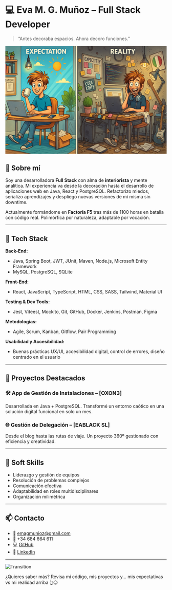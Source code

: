 
# 💻 Eva M. G. Muñoz – Full Stack Developer

> “Antes decoraba espacios. Ahora decoro funciones.”

![Expectativa vs Realidad](./expectation-vs-reality-new.png)

## 🧠 Sobre mí

Soy una desarrolladora **Full Stack** con alma de **interiorista** y mente analítica. Mi experiencia va desde la decoración hasta el desarrollo de aplicaciones web en Java, React y PostgreSQL. Refactorizo miedos, serializo aprendizajes y despliego nuevas versiones de mí misma sin downtime.

Actualmente formándome en **Factoría F5** tras más de 1100 horas en batalla con código real. Polimórfica por naturaleza, adaptable por vocación.

---

## 🚀 Tech Stack

**Back-End:**
- Java, Spring Boot, JWT, JUnit, Maven, Node.js, Microsoft Entity Framework  
- MySQL, PostgreSQL, SQLite

**Front-End:**
- React, JavaScript, TypeScript, HTML, CSS, SASS, Tailwind, Material UI

**Testing & Dev Tools:**
- Jest, Viteest, Mockito, Git, GitHub, Docker, Jenkins, Postman, Figma

**Metodologías:**
- Agile, Scrum, Kanban, Gitflow, Pair Programming

**Usabilidad y Accesibilidad:**
- Buenas prácticas UX/UI, accesibilidad digital, control de errores, diseño centrado en el usuario

---

## 📌 Proyectos Destacados

### 🛠 App de Gestión de Instalaciones – [OXON3]
Desarrollada en Java + PostgreSQL. Transformé un entorno caótico en una solución digital funcional en solo un mes.

### 🌐 Gestión de Delegación – [EABLACK SL]
Desde el blog hasta las rutas de viaje. Un proyecto 360º gestionado con eficiencia y creatividad.

---

## 🎯 Soft Skills

- Liderazgo y gestión de equipos
- Resolución de problemas complejos
- Comunicación efectiva
- Adaptabilidad en roles multidisciplinares
- Organización milimétrica

---

## 📫 Contacto

- 📧 [emagmunioz@gmail.com](mailto:emagmunioz@gmail.com)  
- 📱 +34 684 664 611  
- 💻 [GitHub](https://github.com/Emagmunioz)  
- 👔 [LinkedIn](https://www.linkedin.com/in/eva-m-g-munioz/)

---

![Transition](https://media.giphy.com/media/QNFhOolVeCzPQ2Mx85/giphy.gif)

¿Quieres saber más? Revisa mi código, mis proyectos y... mis expectativas vs mi realidad arriba 👆😉

